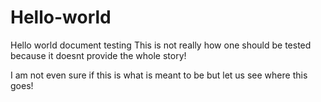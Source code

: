 # Hello-world
Hello world document testing
This is not really how one should be tested because it doesnt provide the whole story!

I am not even sure if this is what is meant to be but let us see where this goes!

